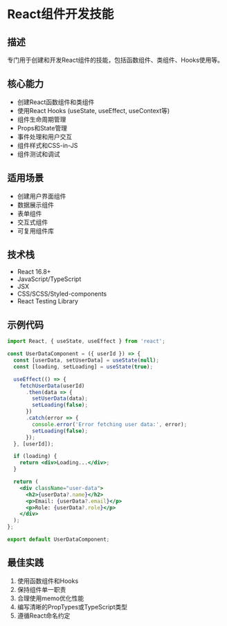 # React组件开发技能

## 描述
专门用于创建和开发React组件的技能，包括函数组件、类组件、Hooks使用等。

## 核心能力
- 创建React函数组件和类组件
- 使用React Hooks (useState, useEffect, useContext等)
- 组件生命周期管理
- Props和State管理
- 事件处理和用户交互
- 组件样式和CSS-in-JS
- 组件测试和调试

## 适用场景
- 创建用户界面组件
- 数据展示组件
- 表单组件
- 交互式组件
- 可复用组件库

## 技术栈
- React 16.8+
- JavaScript/TypeScript
- JSX
- CSS/SCSS/Styled-components
- React Testing Library

## 示例代码
```jsx
import React, { useState, useEffect } from 'react';

const UserDataComponent = ({ userId }) => {
  const [userData, setUserData] = useState(null);
  const [loading, setLoading] = useState(true);

  useEffect(() => {
    fetchUserData(userId)
      .then(data => {
        setUserData(data);
        setLoading(false);
      })
      .catch(error => {
        console.error('Error fetching user data:', error);
        setLoading(false);
      });
  }, [userId]);

  if (loading) {
    return <div>Loading...</div>;
  }

  return (
    <div className="user-data">
      <h2>{userData?.name}</h2>
      <p>Email: {userData?.email}</p>
      <p>Role: {userData?.role}</p>
    </div>
  );
};

export default UserDataComponent;
```

## 最佳实践
1. 使用函数组件和Hooks
2. 保持组件单一职责
3. 合理使用memo优化性能
4. 编写清晰的PropTypes或TypeScript类型
5. 遵循React命名约定